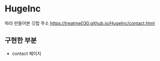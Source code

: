 # HugeInc 
따라 만들어본 깃헙 주소 https://treatme030.github.io/HugeInc/contact.html

## 구현한 부분
 * contact 페이지 

